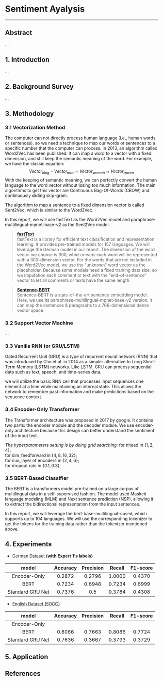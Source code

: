 #  Sentiment Ayalysis
---

## Abstract
...

## 1. Introduction
...

## 2. Background Survey
...

## 3. Methodology

### 3.1 Vectorization Method

The computer can not directly process human language (i.e., human words or sentences), so we need a technique to map our words or sentences to a specific number that the computer can process. In 2013, an algorithm called Word2Vec has been published. It can map a word to a vector with a fixed dimension, and still keep the semantic meaning of the word. For example, we have the classic equation: 
$$
Vector_{king}-Vector_{man}+Vector_{woman}\approx Vector_{queen}
$$
With the keeping of semantic meaning, we can perfectly convert the human language to the word vector without losing too much information. The main algorithms to get this vector are Continuous Bag-Of-Words (CBOW) and continuously sliding skip-gram.

The algorithm to map a sentence to a fixed dimension vector is called Sent2Vec, which is similar to the Word2Vec.

In this report, we will use fastText as the Word2Vec model and paraphrase-multilingual-mpnet-base-v2 as the Sent2Vec model. 

> [**fastText**](https://github.com/facebookresearch/fastText/)  
> fastText is a library for efficient text classification and representation learning. It provides pre-trained models for 157 languages. We will leverage the German model in our report. The dimension of the word vector we choose is 300, which means each word will be represented with a 300-dimension vector. For the words that are not included in the Word2Vec model, we use the "unknown" word vector as the placeholder. Because some models need a fixed training data size, so we imputation each comment or text with the "end-of-sentence" vector to let all comments or texts have the same length.

> [**Sentence-BERT**](https://arxiv.org/abs/1908.10084)  
> Sentence-BERT is a state-of-the-art sentence embedding model. Here, we use its paraphrase-multilingual-mpnet-base-v2 version. It can map the sentences & paragraphs to a 768-dimensional dense vector space.

### 3.2 Support Vector Machine
...


### 3.3 Vanilla RNN (or GRU/LSTM)

Gated Recurrent Unit (GRU) is a type of recurrent neural network (RNN) that was introduced by Cho et al. in 2014 as a simpler alternative to Long Short-Term Memory (LSTM) networks. Like LSTM, GRU can process sequential data such as text, speech, and time-series data.

we will utilize the basic RNN cell that processes input sequences one element at a time while maintaining an internal state. This allows the network to remember past information and make predictions based on the sequence context.

### 3.4 Encoder-Only Transformer

The Transformer architecture was proposed in 2017 by google. It contains two parts: the encoder module and the decoder module. We use encoder-only architecture because this design can better understand the sentiment of the input text.  

_The hyperparameters setting is by doing grid searching:_ 
for nhead in $\{ 1,2,4\}$;  
for dim_feedforward in $\{4, 8, 16, 32 \}$;  
for nun_layer of encoders in $\{2, 4, 6 \}$;  
for dropout rate in $\{ 0.1, 0.3 \}$.

### 3.5 BERT-Based Classifier

The BERT is a transformers model pre-trained on a large corpus of multilingual data in a self-supervised fashion. The model used Masked language modeling (MLM) and Next sentence prediction (NSP), allowing it to extract the bidirectional representation from the input sentences. 

In this report, we will leverage the bert-base-multilingual-cased, which supports up to 104 languages. We will use the corresponding tokenizer to get the tokens for the training data rather than the tokenizer mentioned above. 

## 4. Experiments
- [German Dataset](https://github.com/UCSM-DUE/IWG_hatespeech_public) __(with Expert 1's labels)__

|           model           | Accuracy | Precision | Recall | F1-score |
| :-----------------------: | :------: | :-------: | :----: | :------: |
|       Encoder-Only        |  0.2872  |  0.2796   | 1.0000 |  0.4370  |
|           BERT            |  0.7234  |  0.6948   | 0.7234 |  0.6999  |
|       Standard GRU Net    |  0.7376  |   0.5     | 0.3784 |  0.4308  |
- [English Dataset (SOCC)](https://www.kaggle.com/datasets/mtaboada/sfu-opinion-and-comments-corpus-socc) 

|           model           | Accuracy | Precision | Recall | F1-score |
| :-----------------------: | :------: | :-------: | :----: | :------: |
|       Encoder-Only        |          |           |        |          |
|           BERT            |  0.8086  |  0.7663   | 0.8086 |  0.7724  |
|       Standard GRU Net    |  0.7636  |  0.3667   | 0.3793 |  0.3729  |

## 5. Application



## References

